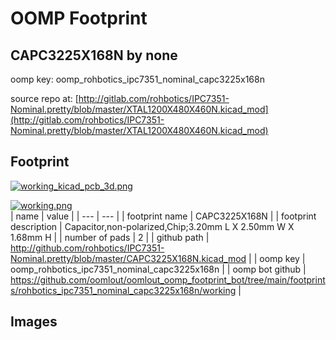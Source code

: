 # OOMP Footprint  
## CAPC3225X168N  by none  
  
oomp key: oomp_rohbotics_ipc7351_nominal_capc3225x168n  
  
source repo at: [http://gitlab.com/rohbotics/IPC7351-Nominal.pretty/blob/master/XTAL1200X480X460N.kicad_mod](http://gitlab.com/rohbotics/IPC7351-Nominal.pretty/blob/master/XTAL1200X480X460N.kicad_mod)  
## Footprint  
  
[![working_kicad_pcb_3d.png](working_kicad_pcb_3d_600.png)](working_kicad_pcb_3d.png)  
  
[![working.png](working_600.png)](working.png)  
| name | value | 
| --- | --- | 
| footprint name | CAPC3225X168N | 
| footprint description | Capacitor,non-polarized,Chip;3.20mm L X 2.50mm W X 1.68mm H | 
| number of pads | 2 | 
| github path | http://github.com/rohbotics/IPC7351-Nominal.pretty/blob/master/CAPC3225X168N.kicad_mod | 
| oomp key | oomp_rohbotics_ipc7351_nominal_capc3225x168n | 
| oomp bot github | https://github.com/oomlout/oomlout_oomp_footprint_bot/tree/main/footprints/rohbotics_ipc7351_nominal_capc3225x168n/working | 
## Images  

